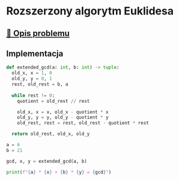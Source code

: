 # Rozszerzony algorytm Euklidesa

## [:link: Opis problemu](../../../../algorithms/integers/extended-euclidean.md)

## Implementacja

```python linenums="1"
def extended_gcd(a: int, b: int) -> tuple:
  old_x, x = 1, 0
  old_y, y = 0, 1
  rest, old_rest = b, a
  
  while rest != 0:
    quotient = old_rest // rest

    old_x, x = x, old_x - quotient * x
    old_y, y = y, old_y - quotient * y
    old_rest, rest = rest, old_rest - quotient * rest

  return old_rest, old_x, old_y

a = 6
b = 21

gcd, x, y = extended_gcd(a, b)

print(f"{a} * {x} + {b} * {y} = {gcd}")
```
